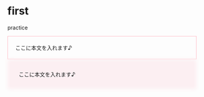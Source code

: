 # first
practice
<html>
  <div style="border: #ffb6c1 solid 1px; font-size: 100%; padding: 20px;"> ここに本文を入れます♪
  </div>
<div style="background: #fceff2; box-shadow: #fceff2 0 0 10px 10px; margin:10px; font-size: 100%; padding: 20px;">
  ここに本文を入れます♪
</div>
</html>

